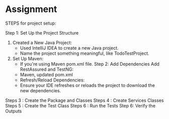 # Assignment
STEPS for project setup:


Step 1: Set Up the Project Structure
1. Created a New Java Project:
    * Used IntelliJ IDEA to create a new Java project.
    * Name the project something meaningful, like TodoTestProject.
2. Set Up Maven:
    * If you're using Maven  pom.xml  file.
Step 2: Add Dependencies
         Add RestAssured and TestNG:
    * Maven, updated pom.xml  
    * Refresh/Reload Dependencies:
    * Ensure your IDE refreshes or reloads the project to download the new dependencies.
  
Steps 3 : Create the Package and Classes
Steps 4 : Create Services Classes
Steps 5 : Create the Test Class
Steps 6 :  Run the Tests
Step 6: Verify the Outputs

